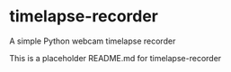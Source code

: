 # timelapse-recorder
A simple Python webcam timelapse recorder

This is a placeholder README.md for timelapse-recorder

